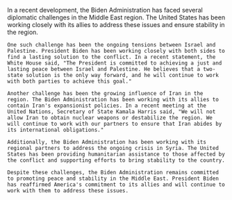 In a recent development, the Biden Administration has faced several diplomatic challenges in the Middle East region. The United States has been working closely with its allies to address these issues and ensure stability in the region.

    One such challenge has been the ongoing tensions between Israel and Palestine. President Biden has been working closely with both sides to find a lasting solution to the conflict. In a recent statement, the White House said, "The President is committed to achieving a just and lasting peace between Israel and Palestine. He believes that a two-state solution is the only way forward, and he will continue to work with both parties to achieve this goal."

    Another challenge has been the growing influence of Iran in the region. The Biden Administration has been working with its allies to contain Iran's expansionist policies. In a recent meeting at the United Nations, Secretary of State Kamala Harris said, "We will not allow Iran to obtain nuclear weapons or destabilize the region. We will continue to work with our partners to ensure that Iran abides by its international obligations."

    Additionally, the Biden Administration has been working with its regional partners to address the ongoing crisis in Syria. The United States has been providing humanitarian assistance to those affected by the conflict and supporting efforts to bring stability to the country.

    Despite these challenges, the Biden Administration remains committed to promoting peace and stability in the Middle East. President Biden has reaffirmed America's commitment to its allies and will continue to work with them to address these issues.